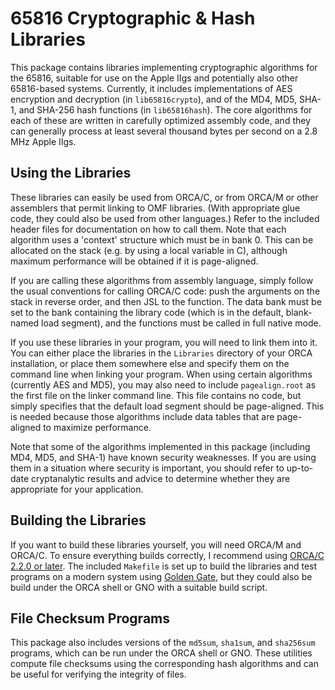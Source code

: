65816 Cryptographic & Hash Libraries
====================================

This package contains libraries implementing cryptographic algorithms for the 65816, suitable for use on the Apple IIgs and potentially also other 65816-based systems.  Currently, it includes implementations of AES encryption and decryption (in `lib65816crypto`), and of the MD4, MD5, SHA-1, and SHA-256 hash functions (in `lib65816hash`).  The core algorithms for each of these are written in carefully optimized assembly code, and they can generally process at least several thousand bytes per second on a 2.8 MHz Apple IIgs.

Using the Libraries
-------------------
These libraries can easily be used from ORCA/C, or from ORCA/M or other assemblers that permit linking to OMF libraries.  (With appropriate glue code, they could also be used from other languages.)  Refer to the included header files for documentation on how to call them.  Note that each algorithm uses a 'context' structure which must be in bank 0.  This can be allocated on the stack (e.g. by using a local variable in C), although maximum performance will be obtained if it is page-aligned.

If you are calling these algorithms from assembly language, simply follow the usual conventions for calling ORCA/C code: push the arguments on the stack in reverse order, and then JSL to the function.  The data bank must be set to the bank containing the library code (which is in the default, blank-named load segment), and the functions must be called in full native mode.

If you use these libraries in your program, you will need to link them into it.  You can either place the libraries in the `Libraries` directory of your ORCA installation, or place them somewhere else and specify them on the command line when linking your program.  When using certain algorithms (currently AES and MD5), you may also need to include `pagealign.root` as the first file on the linker command line.  This file contains no code, but simply specifies that the default load segment should be page-aligned.  This is needed because those algorithms include data tables that are page-aligned to maximize performance.

Note that some of the algorithms implemented in this package (including MD4, MD5, and SHA-1) have known security weaknesses.  If you are using them in a situation where security is important, you should refer to up-to-date cryptanalytic results and advice to determine whether they are appropriate for your application.

Building the Libraries
----------------------
If you want to build these libraries yourself, you will need ORCA/M and ORCA/C.  To ensure everything builds correctly, I recommend using [ORCA/C 2.2.0 or later][1].  The included `Makefile` is set up to build the libraries and test programs on a modern system using [Golden Gate][2], but they could also be build under the ORCA shell or GNO with a suitable build script.

[1]: https://github.com/byteworksinc/ORCA-C/releases
[2]: http://golden-gate.ksherlock.com

File Checksum Programs
----------------------
This package also includes versions of the `md5sum`, `sha1sum`, and `sha256sum` programs, which can be run under the ORCA shell or GNO.  These utilities compute file checksums using the corresponding hash algorithms and can be useful for verifying the integrity of files.
